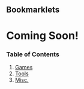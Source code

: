 ## Bookmarklets

# Coming Soon!

### Table of Contents
1. [Games](#games)
2. [Tools](#tools)
3. [Misc.](#misc)
